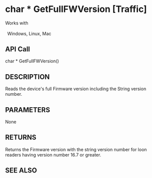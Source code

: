 # char * GetFullFWVersion [Traffic]

Works with <p class="s1" style="padding-top: 2pt;padding-left: 5pt;text-indent: 0pt;text-align: left;"><a name="bookmark52">&zwnj;</a>Windows, Linux, Mac</p>

## API Call
char * GetFullFWVersion()
## DESCRIPTION
Reads the device&#39;s full Firmware version including the String version number.

## PARAMETERS
None

## RETURNS
Returns the Firmware version with the string version number for loon readers having version number 16.7 or greater.

## SEE ALSO

